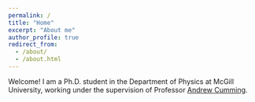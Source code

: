 ```yaml
---
permalink: /
title: "Home"
excerpt: "About me"
author_profile: true
redirect_from: 
  - /about/
  - /about.html
---
```


Welcome! I am a Ph.D. student in the Department of Physics at McGill University, working under the supervision of Professor [Andrew Cumming](https://www.physics.mcgill.ca/~cumming/).
